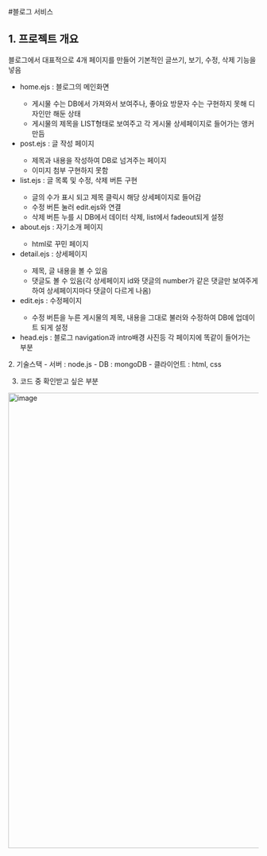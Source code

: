 #블로그 서비스

<h2 style="font-weight:bold;">1. 프로젝트 개요</h2>
블로그에서 대표적으로 4개 페이지를 만들어 기본적인 글쓰기, 보기, 수정, 삭제 기능을 넣음<br>
<views 파일아래 ejs파일의 설명>
<ul>
  <li>home.ejs : 블로그의 메인화면</li>
  <ul>
    <li>게시물 수는 DB에서 가져와서 보여주나, 좋아요 방문자 수는 구현하지 못해 디자인만 해둔 상태</li>
    <li>게시물의 제목을 LIST형태로 보여주고 각 게시물 상세페이지로 들어가는 앵커 만듬</li>
  </ul>
  <li>post.ejs : 글 작성 페이지</li>
  <ul>
    <li>제목과 내용을 작성하여 DB로 넘겨주는 페이지</li>
    <li>이미지 첨부 구현하지 못함</li>
  </ul>
  <li>list.ejs : 글 목록 및 수정, 삭제 버튼 구현</li>
  <ul>
    <li>글의 수가 표시 되고 제목 클릭시 해당 상세페이지로 들어감</li>
    <li>수정 버튼 눌러 edit.ejs와 연결</li>
    <li>삭제 버튼 누를 시 DB에서 데이터 삭제, list에서 fadeout되게 설정</li>
  </ul>
  <li>about.ejs : 자기소개 페이지</li>
  <ul><li>html로 꾸민 페이지</li></ul>
  <li>detail.ejs : 상세페이지</li>
  <ul>
    <li>제목, 글 내용을 볼 수 있음</li>
    <li>댓글도 볼 수 있음(각 상세페이지 id와 댓글의 number가 같은 댓글만 보여주게 하여 상세페이지마다 댓글이 다르게 나옴)</li>
  </ul>
  <li>edit.ejs : 수정페이지</li>
  <ul><li>수정 버튼을 누른 게시물의 제목, 내용을 그대로 불러와 수정하여 DB에 업데이트 되게 설정</li></ul>
  <li>head.ejs : 블로그 navigation과 intro배경 사진등 각 페이지에 똑같이 들어가는 부분</li>
</ul>
2. 기술스택
- 서버 : node.js
- DB : mongoDB
- 클라이언트 : html, css

3. 코드 중 확인받고 싶은 부분
<img width="916" alt="image" src="https://user-images.githubusercontent.com/119796600/209284140-b71003df-3fe5-4931-8d2a-0f46f6bc1882.png">
